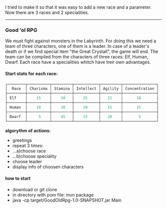 I tried to make it so that it was easy to add a new race and a parameter.
Now there are 3 races and 2 specialities.

________________________________________________________________________
### Good ‘ol RPG
We must fight against monsters in the Labyrinth.
For doing this we need a team of three characters, one of them is a leader.
In case of a leader's death or if we find special item "the Great Crystall", the game will end.
The team can be compiled from the characters of three races: Elf, Human, Dwarf.
Each race have a specialities whitch have treir own advantages.
#### Start stats for each race:
```java
┌────────┬──────────┬─────────┬───────────┬─────────┬───────────────┐
│  Race  │ Charisma │ Stamina │ Intellect │ Agility │ Concentration │ 
├────────┼──────────┼─────────┼───────────┼─────────┼───────────────┤    
│ Elf    │    15    │    10   │    25     │   22    │      18       │
├────────┼──────────┼─────────┼───────────┼─────────┼───────────────┤ 
│ Human  │    10    │    30   │    20     │   15    │      15       │
├────────┼──────────┼─────────┼───────────┼─────────┼───────────────┤ 
│ Dwarf  │     5    │    45   │    15     │   20    │       5       │
└────────┴──────────┴─────────┴───────────┴─────────┴───────────────┘
```
__algorythm of actions:__
 - greetings
 - repeat 3 times:
 - ...a)choose race
 - ...b)choose speciality
 - choose leader
 - display info of choosen characters
#### how to start
 - download or git clone
 - in directory with pom file: mvn package
 - java -cp target/GoodOldRpg-1.0-SNAPSHOT.jar Main

